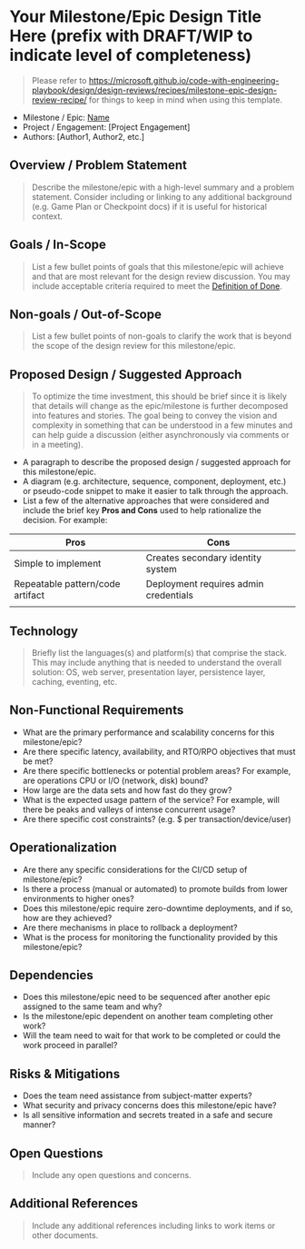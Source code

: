 # Your Milestone/Epic Design Title Here (prefix with DRAFT/WIP to indicate level of completeness)

> Please refer to <https://microsoft.github.io/code-with-engineering-playbook/design/design-reviews/recipes/milestone-epic-design-review-recipe/> for things to keep in mind when using this template.

* Milestone / Epic: [Name](http://link-to-work-item)
* Project / Engagement: [Project Engagement]
* Authors: [Author1, Author2, etc.]

## Overview / Problem Statement

> Describe the milestone/epic with a high-level summary and a problem statement. Consider including or linking to any additional background (e.g. Game Plan or Checkpoint docs) if it is useful for historical context.

## Goals / In-Scope

> List a few bullet points of goals that this milestone/epic will achieve and that are most relevant for the design review discussion. You may include acceptable criteria required to meet the [Definition of Done](../../../agile_development/advanced_topics/team_agreements/definition_of_done.md).

## Non-goals / Out-of-Scope

> List a few bullet points of non-goals to clarify the work that is beyond the scope of the design review for this milestone/epic.

## Proposed Design / Suggested Approach

> To optimize the time investment, this should be brief since it is likely that details will change as the epic/milestone is further decomposed into features and stories. The goal being to convey the vision and complexity in something that can be understood in a few minutes and can help guide a discussion (either asynchronously via comments or in a meeting).

* A paragraph to describe the proposed design / suggested approach for this milestone/epic.
* A diagram (e.g. architecture, sequence, component, deployment, etc.) or pseudo-code snippet to make it easier to talk through the approach.
* List a few of the alternative approaches that were considered and include the brief key **Pros and Cons** used to help rationalize the decision. For example:

| Pros                             | Cons                                  |
|----------------------------------|---------------------------------------|
| Simple to implement              | Creates secondary identity system     |
| Repeatable pattern/code artifact | Deployment requires admin credentials |
|                                  |                                       |

## Technology

> Briefly list the languages(s) and platform(s) that comprise the stack. This may include anything that is needed to understand the overall solution: OS, web server, presentation layer, persistence layer, caching, eventing, etc.

## Non-Functional Requirements

* What are the primary performance and scalability concerns for this milestone/epic?
* Are there specific latency, availability, and RTO/RPO objectives that must be met?
* Are there specific bottlenecks or potential problem areas? For example, are operations CPU or I/O (network, disk) bound?
* How large are the data sets and how fast do they grow?
* What is the expected usage pattern of the service? For example, will there be peaks and valleys of intense concurrent usage?
* Are there specific cost constraints? (e.g. $ per transaction/device/user)

## Operationalization

* Are there any specific considerations for the CI/CD setup of milestone/epic?
* Is there a process (manual or automated) to promote builds from lower environments to higher ones?
* Does this milestone/epic require zero-downtime deployments, and if so, how are they achieved?
* Are there mechanisms in place to rollback a deployment?
* What is the process for monitoring the functionality provided by this milestone/epic?

## Dependencies

* Does this milestone/epic need to be sequenced after another epic assigned to the same team and why?
* Is the milestone/epic dependent on another team completing other work?
* Will the team need to wait for that work to be completed or could the work proceed in parallel?

## Risks & Mitigations

* Does the team need assistance from subject-matter experts?
* What security and privacy concerns does this milestone/epic have?
* Is all sensitive information and secrets treated in a safe and secure manner?

## Open Questions

> Include any open questions and concerns.

## Additional References

> Include any additional references including links to work items or other documents.

